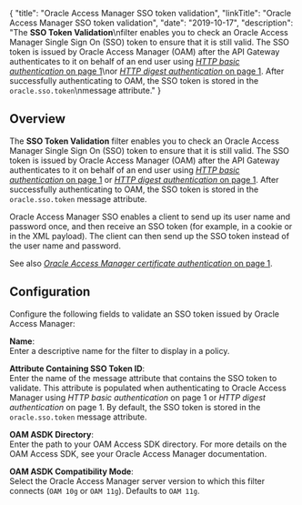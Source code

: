 {
"title": "Oracle Access Manager SSO token validation",
"linkTitle": "Oracle Access Manager SSO token validation",
"date": "2019-10-17",
"description": "The **SSO Token Validation**\\nfilter enables you to check an Oracle Access Manager Single Sign On (SSO) token to ensure that it is still valid. The SSO token is issued by Oracle Access Manager (OAM) after the API Gateway authenticates to it on behalf of an end user using [*HTTP basic authentication* on page 1](%3Ca%20href=)\\nor [*HTTP digest authentication* on page 1](%3Ca%20href=). After successfully authenticating to OAM, the SSO token is stored in the `oracle.sso.token`\\nmessage attribute."
}
﻿
<div id="p_connector_oam_token_over">

Overview
--------

The **SSO Token Validation**
filter enables you to check an Oracle Access Manager Single Sign On (SSO) token to ensure that it is still valid. The SSO token is issued by Oracle Access Manager (OAM) after the API Gateway authenticates to it on behalf of an end user using [*HTTP basic authentication* on page 1](authn_http_basic.htm)
or [*HTTP digest authentication* on page 1](authn_http_digest.htm). After successfully authenticating to OAM, the SSO token is stored in the `oracle.sso.token`
message attribute.

Oracle Access Manager SSO enables a client to send up its user name and password once, and then receive an SSO token (for example, in a cookie or in the XML payload). The client can then send up the SSO token instead of the user name and password.

See also [*Oracle Access Manager certificate authentication* on page 1](connector_oam_authn_cert.htm).

</div>

<div id="p_connector_oam_token_conf">

Configuration
-------------

Configure the following fields to validate an SSO token issued by Oracle Access Manager:

**Name**:\
Enter a descriptive name for the filter to display in a policy.

**Attribute Containing SSO Token ID**:\
Enter the name of the message attribute that contains the SSO token to validate. This attribute is populated when authenticating to Oracle Access Manager using *HTTP basic authentication* on page 1
or *HTTP digest authentication* on page 1. By default, the SSO token is stored in the `oracle.sso.token`
message attribute.

**OAM ASDK Directory**:\
Enter the path to your OAM Access SDK directory. For more details on the OAM Access SDK, see your Oracle Access Manager documentation.

**OAM ASDK Compatibility Mode**:\
Select the Oracle Access Manager server version to which this filter connects (`OAM 10g`
or `OAM 11g`). Defaults to `OAM 11g`.

</div>
